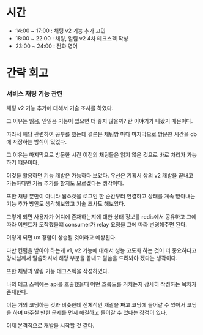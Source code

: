 # 시간
- 14:00 ~ 17:00 : 채팅 v2 기능 추가 고민
- 18:00 ~ 22:00 : 채팅, 알림 v2 4차 테크스펙 작성
- 23:00 ~ 24:00 : 전화 영어

# 간략 회고

### 서비스 채팅 기능 관련

채팅 v2 기능 추가에 대해서 기술 조사를 하였다.

그 이유는 읽음, 안읽음 기능이 있으면 더 좋지 않을까? 란 이야기가 나왔기 때문이다.

따라서 해당 관련하여 공부를 했는데 결론은 채팅방 마다 마지막으로 방문한 시간을 db에 저장하는 방식이 있었다.

그 이유는 마지막으로 방문한 시간 이전의 채팅들은 읽지 않은 것으로 바로 처리가 가능하기 떄문이다.

이것을 활용하면 기능 개발은 가능하다 보았다. 우선은 기획서 상의 v2 개발을 끝내고 가능하다면 기능 추가를 할지도 모르겠다는 생각이다.

또한 채팅 뿐만이 아니라 웹소켓을 로그인 한 순간부터 연결하고 상태를 계속 받아내는 기능 추가 방안도 생각해보았고 기술 조사도 해보았다.

그렇게 되면 사용자가 어디에 존재하는지에 대한 상태 정보를 redis에서 공유하고 그에 따라 이벤트가 도착했을떄 consumer가 relay 요청을 그에 따라 변경해주면 된다.

이렇게 되면 ux 경험이 상승될 것이라고 예상된다.

다만 컨펌을 받아야 하는게 v1, v2 기능에 대해서 성능 고도화 하는 것이 더 중요하다고 강사님께서 말씀하셔서 해당 부분을 끝내고 말씀을 드려봐야 겠다는 생각이다.

또한 채팅과 알림 기능 테크스펙을 작성하였다.

나의 테크 스펙에는 api를 호출했을때 어떤 흐름도를 거치는지 상세히 작성하는 목차가 존재한다.

이는 거의 코딩하는 것과 비슷한데 전체적인 개괄을 짜고 코딩에 들어갈 수 있어서 코딩을 하며 마주칠 만한 문제를 먼저 해결하고 들어갈 수 있다는 장점이 있다.

이제 본격적으로 개발을 시작할 것 같다.